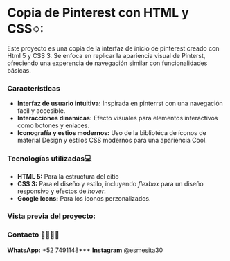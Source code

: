 # Copia de Pinterest con HTML y CSSៈ  
Este proyecto es una copía de la interfaz de inicio de pinterest creado con Html 5 y CSS 3. Se enfoca en replicar la apariencia visual de Pinterst, ofreciendo una experencia de navegación similar con funcionalidades básicas.

### Características
+ **Interfaz de usuario intuitiva:** Inspirada en pinterrst con una navegación facil y accesible.
+ **Interacciones dinamicas:** Efecto visuales para elementos interactivos como botones y enlaces.
+ **Iconografía y estios modernos:** Uso de la bibliotéca de íconos de material Design y estilos CSS modernos para una apariencia Cool.

### Tecnologías utilizadas💻
+ **HTML 5:** Para la estructura del citio
+ **CSS 3:** Para el diseño y estilo, incluyendo _flexbox_ para un diseño responsivo y efectos de _hover_.
+ **Google Icons:** Para los iconos perzonalizados.

### Vista previa del proyecto:

### Contacto 👩🏻‍💻📞

**WhatsApp:** +52 7491148***
**Instagram** @esmesita30

